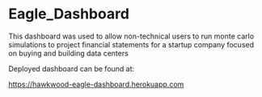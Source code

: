 # Eagle_Dashboard

This dashboard was used to allow non-technical users to run monte carlo simulations to project financial statements for a startup company focused on buying and building data centers

Deployed dashboard can be found at:

https://hawkwood-eagle-dashboard.herokuapp.com 

